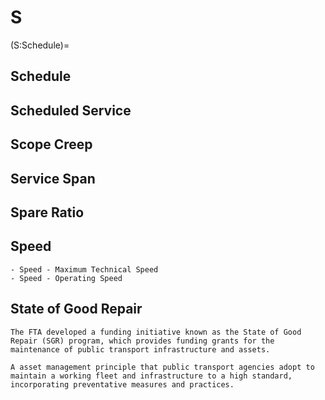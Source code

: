 # S

(S:Schedule)=
## Schedule

## Scheduled Service

## Scope Creep



## Service Span

## Spare Ratio

## Speed

```{dropdown} Speed
- Speed - Maximum Technical Speed
- Speed - Operating Speed
```

## State of Good Repair
```{sidebar} USA - Federal Transit Administration (FTA) Program
The FTA developed a funding initiative known as the State of Good Repair (SGR) program, which provides funding grants for the maintenance of public transport infrastructure and assets.

```
```{tabbed} Definition
A asset management principle that public transport agencies adopt to maintain a working fleet and infrastructure to a high standard, incorporating preventative measures and practices.

```
